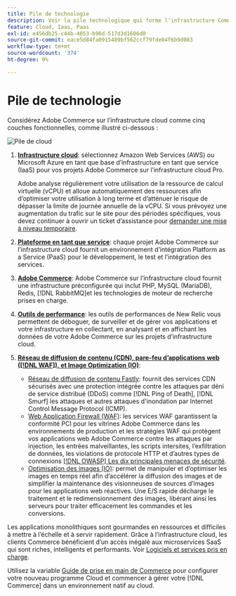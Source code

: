 ```yaml
---
title: Pile de technologie
description: Voir la pile technologique qui forme l’infrastructure Commerce on Cloud .
feature: Cloud, Iaas, Paas
exl-id: e456db25-c44b-4053-b96d-517d3d1606d0
source-git-commit: eace5d84fa0915489bf562ccf79fde04f6b9d083
workflow-type: tm+mt
source-wordcount: '374'
ht-degree: 0%

---
```


# Pile de technologie

Considérez Adobe Commerce sur l’infrastructure cloud comme cinq couches fonctionnelles, comme illustré ci-dessous :

![Pile de cloud](../../assets/CloudStack.svg)

1. [**Infrastructure cloud**](pro-architecture.md): sélectionnez Amazon Web Services (AWS) ou Microsoft Azure en tant que base d’infrastructure en tant que service (IaaS) pour vos projets Adobe Commerce sur l’infrastructure cloud Pro.

   Adobe analyse régulièrement votre utilisation de la ressource de calcul virtuelle (vCPU) et alloue automatiquement des ressources afin d’optimiser votre utilisation à long terme et d’atténuer le risque de dépasser la limite de journée annuelle de la vCPU. Si vous prévoyez une augmentation du trafic sur le site pour des périodes spécifiques, vous devez continuer à ouvrir un ticket d’assistance pour [demander une mise à niveau temporaire](https://experienceleague.adobe.com/docs/commerce-knowledge-base/kb/how-to/how-to-request-temporary-magento-upsize.html).

1. [**Plateforme en tant que service**](cloud-architecture.md): chaque projet Adobe Commerce sur l’infrastructure cloud fournit un environnement d’intégration Platform as a Service (PaaS) pour le développement, le test et l’intégration des services.
1. [**Adobe Commerce**](../project/overview.md): Adobe Commerce sur l’infrastructure cloud fournit une infrastructure préconfigurée qui inclut PHP, MySQL (MariaDB), Redis, [!DNL RabbitMQ]et les technologies de moteur de recherche prises en charge.
1. [**Outils de performance**](../monitor/new-relic-service.md): les outils de performances de New Relic vous permettent de déboguer, de surveiller et de gérer vos applications et votre infrastructure en collectant, en analysant et en affichant les données de votre Adobe Commerce sur les projets d’infrastructure cloud.
1. [**Réseau de diffusion de contenu (CDN), pare-feu d’applications web ([!DNL WAF]), et Image Optimization (IO)**](../cdn/fastly.md):

   * [Réseau de diffusion de contenu Fastly](../cdn/fastly.md#ddos-protection): fournit des services CDN sécurisés avec une protection intégrée contre les attaques par déni de service distribué (DDoS) comme [!DNL Ping of Death], [!DNL Smurf] les attaques et autres attaques d&#39;inondation par Internet Control Message Protocol (ICMP).
   * [Web Application Firewall (WAF)](../cdn/fastly-waf-service.md): les services WAF garantissent la conformité PCI pour les vitrines Adobe Commerce dans les environnements de production et les stratégies WAF qui protègent vos applications web Adobe Commerce contre les attaques par injection, les entrées malveillantes, les scripts intersites, l’exfiltration de données, les violations de protocole HTTP et d’autres types de connexions [[!DNL OWASP] Les dix principales menaces de sécurité](https://owasp.org/www-project-top-ten/).
   * [Optimisation des images (IO)](../cdn/fastly-image-optimization.md): permet de manipuler et d’optimiser les images en temps réel afin d’accélérer la diffusion des images et de simplifier la maintenance des visionneuses de sources d’images pour les applications web réactives. Une E/S rapide décharge le traitement et le redimensionnement des images, libérant ainsi les serveurs pour traiter efficacement les commandes et les conversions.

Les applications monolithiques sont gourmandes en ressources et difficiles à mettre à l’échelle et à servir rapidement. Grâce à l’infrastructure cloud, les clients Commerce bénéficient d’un accès inégalé aux microservices SaaS qui sont riches, intelligents et performants. Voir [Logiciels et services pris en charge](cloud-architecture.md#supported-software-and-services).

Utilisez la variable [Guide de prise en main de Commerce](../../get-started/overview.md) pour configurer votre nouveau programme Cloud et commencer à gérer votre [!DNL Commerce] dans un environnement natif au cloud.
